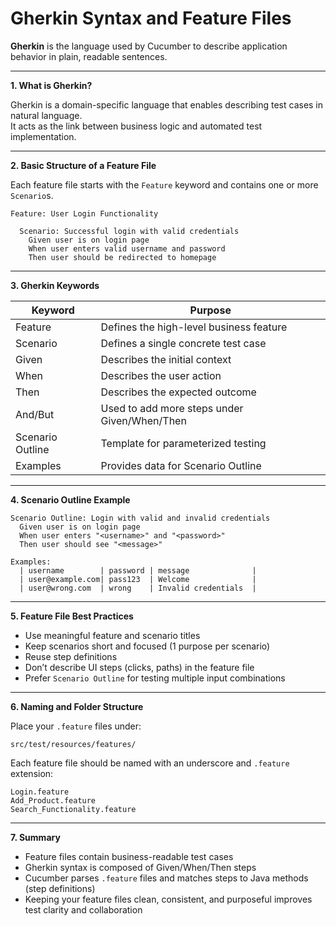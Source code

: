 
# Gherkin Syntax and Feature Files

**Gherkin** is the language used by Cucumber to describe application behavior in plain, readable sentences.

---

**1. What is Gherkin?**

Gherkin is a domain-specific language that enables describing test cases in natural language.  
It acts as the link between business logic and automated test implementation.

---

**2. Basic Structure of a Feature File**

Each feature file starts with the `Feature` keyword and contains one or more `Scenario`s.

```gherkin
Feature: User Login Functionality

  Scenario: Successful login with valid credentials
    Given user is on login page
    When user enters valid username and password
    Then user should be redirected to homepage
```

---

**3. Gherkin Keywords**

| Keyword   | Purpose                                 |
|-----------|-----------------------------------------|
| Feature   | Defines the high-level business feature |
| Scenario  | Defines a single concrete test case     |
| Given     | Describes the initial context           |
| When      | Describes the user action               |
| Then      | Describes the expected outcome          |
| And/But   | Used to add more steps under Given/When/Then |
| Scenario Outline | Template for parameterized testing |
| Examples  | Provides data for Scenario Outline      |

---

**4. Scenario Outline Example**

```gherkin
Scenario Outline: Login with valid and invalid credentials
  Given user is on login page
  When user enters "<username>" and "<password>"
  Then user should see "<message>"

Examples:
  | username        | password | message              |
  | user@example.com| pass123  | Welcome              |
  | user@wrong.com  | wrong    | Invalid credentials  |
```

---

**5. Feature File Best Practices**

- Use meaningful feature and scenario titles
- Keep scenarios short and focused (1 purpose per scenario)
- Reuse step definitions
- Don’t describe UI steps (clicks, paths) in the feature file
- Prefer `Scenario Outline` for testing multiple input combinations

---

**6. Naming and Folder Structure**

Place your `.feature` files under:

```
src/test/resources/features/
```

Each feature file should be named with an underscore and `.feature` extension:
```
Login.feature
Add_Product.feature
Search_Functionality.feature
```

---

**7. Summary**

- Feature files contain business-readable test cases
- Gherkin syntax is composed of Given/When/Then steps
- Cucumber parses `.feature` files and matches steps to Java methods (step definitions)
- Keeping your feature files clean, consistent, and purposeful improves test clarity and collaboration
